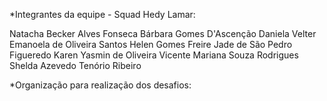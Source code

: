 *Integrantes da equipe - Squad Hedy Lamar:

Natacha Becker Alves Fonseca
Bárbara Gomes D'Ascenção
Daniela Velter
Emanoela de Oliveira Santos
Helen Gomes Freire
Jade de São Pedro Figueredo
Karen Yasmin de Oliveira Vicente
Mariana Souza Rodrigues
Shelda Azevedo Tenório Ribeiro

*Organização para realização dos desafios:
